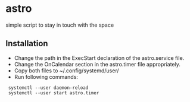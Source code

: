 # astro
simple script to stay in touch with the space

## Installation
* Change the path in the ExecStart declaration of the astro.service file.
* Change the OnCalendar section in the astro.timer file appropriately.
* Copy both files to ~/.config/systemd/user/
* Run following commands:
```console
 systemctl --user daemon-reload
 systemctl --user start astro.timer
```
